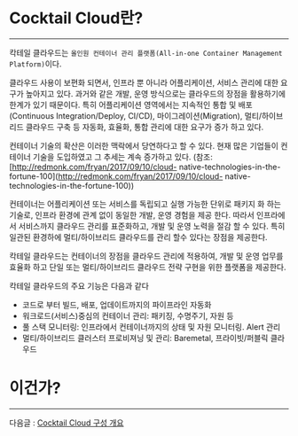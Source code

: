 # Cocktail Cloud란?

---

칵테일 클라우드는 `올인원 컨테이너 관리 플랫폼(All-in-one Container Management Platform)`이다.

클라우드 사용이 보편화 되면서, 인프라 뿐 아니라 어플리케이션, 서비스 관리에 대한 요구가 높아지고 있다. 과거와 같은 개발, 운영 방식으로는 클라우드의 장점을 활용하기에 한계가 있기 때문이다. 특히 어플리케이션 영역에서는 지속적인 통합 및 배포\(Continuous Integration/Deploy, CI/CD\), 마이그레이션\(Migration\), 멀티/하이브리드 클라우드 구축 등 자동화, 효율화, 통합 관리에 대한 요구가 증가 하고 있다.

컨테이너 기술의 확산은 이러한 맥락에서 당연하다고 할 수 있다. 현재 많은 기업들이 컨테이너 기술을 도입하였고 그 추세는 계속 증가하고 있다. \(참조: [http://redmonk.com/fryan/2017/09/10/cloud- native-technologies-in-the-fortune-100](http://redmonk.com/fryan/2017/09/10/cloud- native-technologies-in-the-fortune-100)\)

컨테이너는 어플리케이션 또는 서비스를 독립되고 실행 가능한 단위로 패키지 화 하는 기술로, 인프라 환경에 관계 없이 동일한 개발, 운영 경험을 제공 한다. 따라서 인프라에서 서비스까지 클라우드 관리를 표준화하고, 개발 및 운영 노력을 절감 할 수 있다. 특히 일관된 환경하에 멀티/하이브리드 클라우드를 관리 할수 있다는 장점을 제공한다.

칵테일 클라우드는 컨테이너의 장점을 클라우드 관리에 적용하여, 개발 및 운영 업무를 효율화 하고 단일 또는 멀티/하이브리드 클라우드 전략 구현을 위한 플랫폼을 제공한다.

칵테일 클라우드의 주요 기능은 다음과 같다

* 코드로 부터 빌드, 배포, 업데이트까지의 파이프라인 자동화
* 워크로드\(서비스\)중심의 컨테이너 관리: 패키징, 수명주기, 자원 등
* 풀 스택 모니터링: 인프라에서 컨테이너까지의 상태 및 자원 모니터링. Alert 관리
* 멀티/하이브리드 클러스터 프로비져닝 및 관리: Baremetal, 프라이빗/퍼블릭 클라우드

# 이건가?
---

다음글 : [Cocktail Cloud 구성 개요](/cocktail-cloud-ad6c-c131-ac1c-c694.md)
